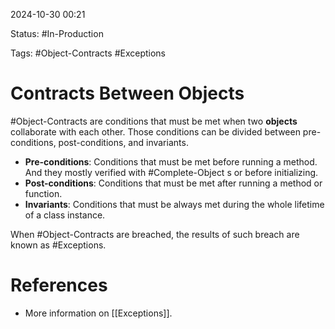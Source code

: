 
2024-10-30 00:21

Status: #In-Production

Tags: #Object-Contracts #Exceptions

# Contracts Between Objects

#Object-Contracts are conditions that must be met when two **objects** collaborate with each other. Those conditions can be divided between pre-conditions, post-conditions, and invariants.

- **Pre-conditions**: Conditions that must be met before running a method. And they mostly verified with #Complete-Object s  or before initializing. 
- **Post-conditions**: Conditions that must be met after running a method or function.
- **Invariants**: Conditions that must be always met during the whole lifetime of a class instance.

When #Object-Contracts are breached, the results of such breach are known as #Exceptions.


# References

- More information on [[Exceptions]].
